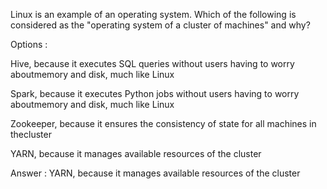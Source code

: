 Linux is an example of an operating system. Which of the following is considered as the "operating system of a cluster of machines" and why?

Options :

Hive, because it executes SQL queries without users having to worry aboutmemory and disk, much like Linux

Spark, because it executes Python jobs without users having to worry aboutmemory and disk, much like Linux

Zookeeper, because it ensures the consistency of state for all machines in thecluster

YARN, because it manages available resources of the cluster

Answer : YARN, because it manages available resources of the cluster